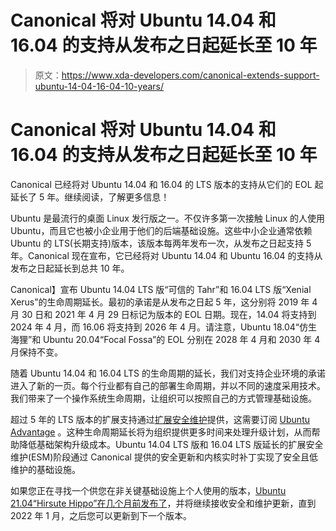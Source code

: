 # Canonical 将对 Ubuntu 14.04 和 16.04 的支持从发布之日起延长至 10 年

> 原文：<https://www.xda-developers.com/canonical-extends-support-ubuntu-14-04-16-04-10-years/>

# Canonical 将对 Ubuntu 14.04 和 16.04 的支持从发布之日起延长至 10 年

Canonical 已经将对 Ubuntu 14.04 和 16.04 的 LTS 版本的支持从它们的 EOL 起延长了 5 年。继续阅读，了解更多信息！

Ubuntu 是最流行的桌面 Linux 发行版之一。不仅许多第一次接触 Linux 的人使用 Ubuntu，而且它也被小企业用于他们的后端基础设施。这些中小企业通常依赖 Ubuntu 的 LTS(长期支持)版本，该版本每两年发布一次，从发布之日起支持 5 年。Canonical 现在宣布，它已经将对 Ubuntu 14.04 和 Ubuntu 16.04 的支持从发布之日起延长到总共 10 年。

Canonical】宣布 Ubuntu 14.04 LTS 版“可信的 Tahr”和 16.04 LTS 版“Xenial Xerus”的生命周期延长。最初的承诺是从发布之日起 5 年，这分别将 2019 年 4 月 30 日和 2021 年 4 月 29 日标记为版本的 EOL 日期。现在，14.04 将支持到 2024 年 4 月，而 16.06 将支持到 2026 年 4 月。请注意，Ubuntu 18.04“仿生海狸”和 Ubuntu 20.04“Focal Fossa”的 EOL 分别在 2028 年 4 月和 2030 年 4 月保持不变。

随着 Ubuntu 14.04 和 16.04 LTS 的生命周期的延长，我们对支持企业环境的承诺进入了新的一页。每个行业都有自己的部署生命周期，并以不同的速度采用技术。我们带来了一个操作系统生命周期，让组织可以按照自己的方式管理基础设施。

超过 5 年的 LTS 版本的扩展支持通过[扩展安全维护](https://ubuntu.com/security/esm)提供，这需要订阅 [Ubuntu Advantage](https://ubuntu.com/advantage) 。这种生命周期延长将为组织提供更多时间来处理升级计划，从而帮助降低基础架构升级成本。Ubuntu 14.04 LTS 版和 16.04 LTS 版延长的扩展安全维护(ESM)阶段通过 Canonical 提供的安全更新和内核实时补丁实现了安全且低维护的基础设施。

如果您正在寻找一个供您在非关键基础设施上个人使用的版本，[Ubuntu 21.04“Hirsute Hippo”在几个月前发布了](https://www.xda-developers.com/ubuntu-linux-21-04-features/)，并将继续接收安全和维护更新，直到 2022 年 1 月，之后您可以更新到下一个版本。
